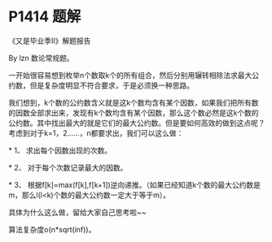 # P1414 题解

《又是毕业季II》解题报告

By lzn
数论常规题。

一开始很容易想到枚举n个数取k个的所有组合，然后分别用辗转相除法求最大公约数，但是复杂度明显不符合要求，于是必须换一种思路。

我们想到，k个数的公约数含义就是这k个数均含有某个因数，如果我们把所有数的因数全部求出来，发现有k个数均含有某个因数，那么这个数必然是这k个数的公约数。其中找出最大的就是它们的最大公约数。但是要如何高效的做到这点呢？考虑到对于k=1，2……，n都要求出，我们可以这么做：


\* 1、    求出每个因数出现的次数。

\* 2、    对于每个次数记录最大的因数。

\* 3、    根据f[k]=max(f[k],f[k+1])逆向递推。（如果已经知道k个数的最大公约数是m，那么l(l<k)个数的最大公约数一定大于等于m）。


具体为什么这么做，留给大家自己思考啦~~

算法复杂度o(n\*sqrt(inf))。
